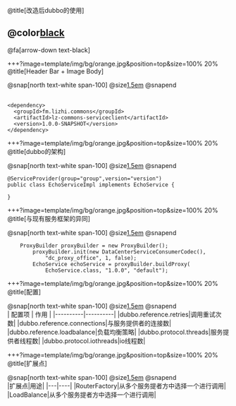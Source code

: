 @title[改造后dubbo的使用]

## @color[black](改造后dubbo的使用)

@fa[arrow-down text-black]


+++?image=template/img/bg/orange.jpg&position=top&size=100% 20%
@title[Header Bar + Image Body]

@snap[north text-white span-100]
@size[1.5em](依赖)
@snapend
<br><br>
```
<dependency>
  <groupId>fm.lizhi.commons</groupId>
  <artifactId>lz-commons-serviceclient</artifactId>
  <version>1.0.0-SNAPSHOT</version>
</dependency>
```

+++?image=template/img/bg/orange.jpg&position=top&size=100% 20%
@title[dubbo的架构]

@snap[north text-white span-100]
@size[1.5em](服务提供者)
@snapend
```
@ServiceProvider(group="group",version="version")
public class EchoServiceImpl implements EchoService {

}
```

+++?image=template/img/bg/orange.jpg&position=top&size=100% 20%
@title[与现有服务框架的异同]

@snap[north text-white span-100]
@size[1.5em](服务调用者)
@snapend
```
	ProxyBuilder proxyBuilder = new ProxyBuilder();
		proxyBuilder.init(new DataCenterServiceConsumerCodec(), 
            "dc_proxy_office", 1, false);
		EchoService echoService = proxyBuilder.buildProxy(
            EchoService.class, "1.0.0", "default");
```

+++?image=template/img/bg/orange.jpg&position=top&size=100% 20%
@title[配置]

@snap[north text-white span-100]
@size[1.5em](配置)
@snapend
<br>
| 配置项 | 作用 |
|----------|----------|
|dubbo.reference.retries|调用重试次数|
|dubbo.reference.connections|与服务提供者的连接数|
|dubbo.reference.loadbalance|负载均衡策略|
|dubbo.protocol.threads|服务提供者线程数|
|dubbo.protocol.iothreads|io线程数|

+++?image=template/img/bg/orange.jpg&position=top&size=100% 20%
@title[扩展点]

@snap[north text-white span-100]
@size[1.5em](扩展点)
@snapend
<br>
|扩展点|用途|
|---|----|
|RouterFactory|从多个服务提者方中选择一个进行调用|
|LoadBalance|从多个服务提者方中选择一个进行调用|
